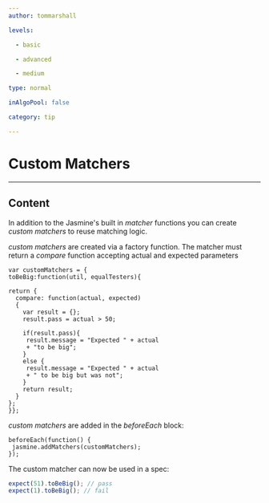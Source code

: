 ```yaml
---
author: tommarshall

levels:

  - basic

  - advanced

  - medium

type: normal

inAlgoPool: false

category: tip

---
```


# Custom Matchers

---

## Content

In addition to the Jasmine's built in _matcher_ functions you can create _custom matchers_ to reuse matching logic.

_custom matchers_ are created via a factory function. The matcher must return a _compare_ function accepting actual and expected parameters

```
var customMatchers = {
toBeBig:function(util, equalTesters){

return {
  compare: function(actual, expected)
  {
    var result = {};
    result.pass = actual > 50;

    if(result.pass){
     result.message = "Expected " + actual
     + "to be big";
    }
    else {
     result.message = "Expected " + actual
     + " to be big but was not";
    }
    return result;
  }
};
}};
```

_custom matchers_ are added in the _beforeEach_ block:

```
beforeEach(function() {
 jasmine.addMatchers(customMatchers);
});
```

The custom matcher can now be used in a spec:

```javascript
expect(51).toBeBig(); // pass
expect(1).toBeBig(); // fail
```
